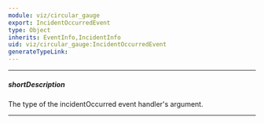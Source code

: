 ```yaml
---
module: viz/circular_gauge
export: IncidentOccurredEvent
type: Object
inherits: EventInfo,IncidentInfo
uid: viz/circular_gauge:IncidentOccurredEvent
generateTypeLink: 
---
```

---
##### shortDescription
The type of the incidentOccurred event handler's argument.

---
<!-- Description goes here -->